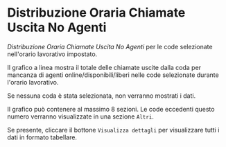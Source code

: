 # Distribuzione Oraria Chiamate Uscita No Agenti

*Distribuzione Oraria Chiamate Uscita No Agenti* per le code selezionate 
nell'orario lavorativo impostato.

Il grafico a linea mostra il totale delle chiamate uscite dalla coda per 
mancanza di agenti online/disponibili/liberi nelle code selezionate 
durante l'orario lavorativo.

Se nessuna coda è stata selezionata, non verranno mostrati i dati.

Il grafico può contenere al massimo 8 sezioni. Le code eccedenti questo
numero verranno visualizzate in una sezione `Altri`.

Se presente, cliccare il bottone `Visualizza dettagli` per visualizzare
tutti i dati in formato tabellare.
